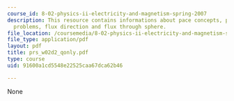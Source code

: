 ```yaml
---
course_id: 8-02-physics-ii-electricity-and-magnetism-spring-2007
description: This resource contains informations about pace concepts, pace  table
  problems, flux direction and flux through sphere.
file_location: /coursemedia/8-02-physics-ii-electricity-and-magnetism-spring-2007/91600a1cd5548e22525caa67dca62b46_prs_w02d2_qonly.pdf
file_type: application/pdf
layout: pdf
title: prs_w02d2_qonly.pdf
type: course
uid: 91600a1cd5548e22525caa67dca62b46

---
```

None